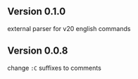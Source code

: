 ## Version 0.1.0

external parser for v20 english commands 

## Version 0.0.8

change `:C` suffixes to comments 